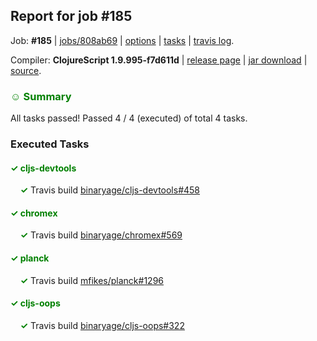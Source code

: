 ## Report for job #185

Job: **#185** | [jobs/808ab69](https://github.com/cljs-oss/canary/commit/808ab69da4fd0f0b95b9fb0722d86b2411ba738a) | [options](options.edn) | [tasks](tasks.edn) | [travis log](https://travis-ci.org/cljs-oss/canary/builds/320944234).

Compiler: **ClojureScript 1.9.995-f7d611d** | [release page](https://github.com/cljs-oss/canary/releases/tag/r1.9.995-f7d611d) | [jar download](https://github.com/cljs-oss/canary/releases/download/r1.9.995-f7d611d/clojurescript-1.9.995-f7d611d.jar) | [source](https://github.com/clojure/clojurescript/commit/f7d611d87f6ea8a605eae7c0339f30b79a840b49).

### <b style='color:green'>☺ Summary</b>

All tasks passed! Passed 4 / 4 (executed) of total 4 tasks.

### Executed Tasks

#### <b style='color:green'>&#x2713; cljs-devtools</b>
&nbsp;&nbsp;&nbsp;&nbsp;<b style='color:green'>&#x2713;</b> Travis build [binaryage/cljs-devtools#458](https://travis-ci.org/binaryage/cljs-devtools/builds/320950716)<br>

#### <b style='color:green'>&#x2713; chromex</b>
&nbsp;&nbsp;&nbsp;&nbsp;<b style='color:green'>&#x2713;</b> Travis build [binaryage/chromex#569](https://travis-ci.org/binaryage/chromex/builds/320950713)<br>

#### <b style='color:green'>&#x2713; planck</b>
&nbsp;&nbsp;&nbsp;&nbsp;<b style='color:green'>&#x2713;</b> Travis build [mfikes/planck#1296](https://travis-ci.org/mfikes/planck/builds/320950710)<br>

#### <b style='color:green'>&#x2713; cljs-oops</b>
&nbsp;&nbsp;&nbsp;&nbsp;<b style='color:green'>&#x2713;</b> Travis build [binaryage/cljs-oops#322](https://travis-ci.org/binaryage/cljs-oops/builds/320950712)<br>
